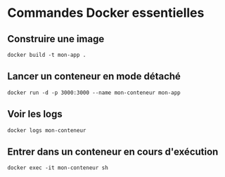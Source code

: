 # Commandes Docker essentielles

## Construire une image
```
docker build -t mon-app . 

```
## Lancer un conteneur en mode détaché
```
docker run -d -p 3000:3000 --name mon-conteneur mon-app
```

## Voir les logs
```
docker logs mon-conteneur
```

## Entrer dans un conteneur en cours d'exécution
```
docker exec -it mon-conteneur sh
```

